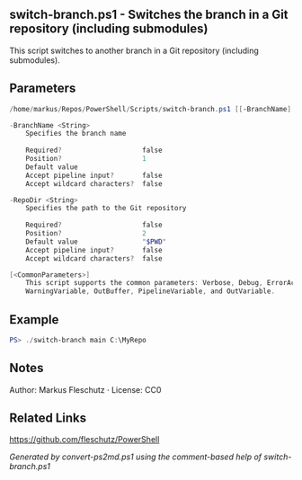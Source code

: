 ## switch-branch.ps1 - Switches the branch in a Git repository (including submodules)

This script switches to another branch in a Git repository (including submodules).

## Parameters
```powershell
/home/markus/Repos/PowerShell/Scripts/switch-branch.ps1 [[-BranchName] <String>] [[-RepoDir] <String>] [<CommonParameters>]

-BranchName <String>
    Specifies the branch name
    
    Required?                    false
    Position?                    1
    Default value                
    Accept pipeline input?       false
    Accept wildcard characters?  false

-RepoDir <String>
    Specifies the path to the Git repository
    
    Required?                    false
    Position?                    2
    Default value                "$PWD"
    Accept pipeline input?       false
    Accept wildcard characters?  false

[<CommonParameters>]
    This script supports the common parameters: Verbose, Debug, ErrorAction, ErrorVariable, WarningAction, 
    WarningVariable, OutBuffer, PipelineVariable, and OutVariable.
```

## Example
```powershell
PS> ./switch-branch main C:\MyRepo

```

## Notes
Author: Markus Fleschutz · License: CC0

## Related Links
https://github.com/fleschutz/PowerShell

*Generated by convert-ps2md.ps1 using the comment-based help of switch-branch.ps1*
